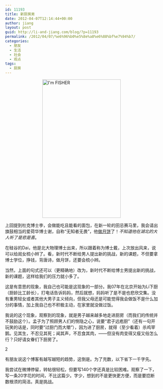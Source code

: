 ```yaml
---
id: 11193
title: 新厨房男
date: 2012-04-07T12:14:44+00:00
author: jiang
layout: post
guid: http://li-and-jiang.com/blog/?p=11193
permalink: /2012/04/07/%e6%96%b0%e5%8e%a8%e6%88%bf%e7%94%b7/
categories:
  - 朋友
  - 生活
  - 社会
  - 观点
tags:
  - 厨房
---
```

[<img style="background-image: none; border-right-width: 0px; margin: 0px auto; padding-left: 0px; padding-right: 0px; display: block; float: none; border-top-width: 0px; border-bottom-width: 0px; border-left-width: 0px; padding-top: 0px" title="I&#39;m FISHER" border="0" alt="I&#39;m FISHER" src="http://li-and-jiang.com/blog/wp-content/uploads/2012/04/Im-FISHER_thumb.jpg" width="258" height="456" />](http://li-and-jiang.com/blog/wp-content/uploads/2012/04/Im-FISHER.jpg)

上回提到杜克博士李，会做能吃且能看的面包，在新一轮的田忌赛马里，我会请出旗鼓相当的爱荷华博士谢，自称“无知者无畏”，他<a href="http://yihui.name/cn/2009/10/website-exam-mooncake-rib-etc/" target="_blank">做月饼</a>了！_不知道他在湖北的大人听了是悲是喜_。

在硅谷的Dai，他是北大物理博士出来，所以跟着称为博士戴，上次放出风来，说可以给闺女梳小辫了。看，新时代不断给男人提出新的挑战，新的课题，不但要拿博士学位，挣钱，背唐诗，做月饼，还要会梳小辫。

当然，上面的句式还可以（更精确地）改为，新时代不断给博士男提出新的挑战，新的课题，这样给我们的压力就小多了。

这是有意思的现象，我自己也可能是这现象的一部分。我07年在北京开始为Li下厨（厨龄比工龄长），打电话告诉妈妈，然后就想，妈妈听了是不是也悲欣交集。没有重男轻女或者其他大男子主义倾向，但我父母还是可能觉得我会做饭不是什么加分的事情，加上我自己也不积极主动，在家里就没做过饭。

我说的这个现象，观察到的现象，就是男子越来越多地走进厨房（而我们的传统并不鼓励这个）。孟子为了照顾男人们的恻隐之心，说要“君子远庖厨”（还有一句开玩笑的话是，同时要“过厨门而大嚼”），因为进了厨房，就得（至少看着）杀鸡宰鹅。见其生，不忍见其死；闻其声，不忍食其肉，——但没有肉变得又瘦又俗怎么行？只好请女眷们下厨房了。

2

有朋友说这个博客有越写越短的趋势，这倒是。为了充数，以下省下一千字先。

我尝试在微博停留，转帖很轻松，但要写140个字还真是比较困难。观察了一下，写一条20字花的时间，不比这篇少。字少，想到的不是更快更方便，而是要捻断数根须的简洁。真是挑战。